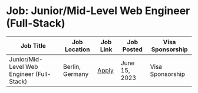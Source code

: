 # Job: Junior/Mid-Level Web Engineer (Full-Stack)

| Job Title | Job Location | Job Link | Job Posted | Visa Sponsorship |
| --- | --- | --- | --- | --- |
| Junior/Mid-Level Web Engineer (Full-Stack) | Berlin, Germany | [Apply](https://boards.eu.greenhouse.io/blinkist/jobs/4184365101) | June 15, 2023 | Visa Sponsorship |
